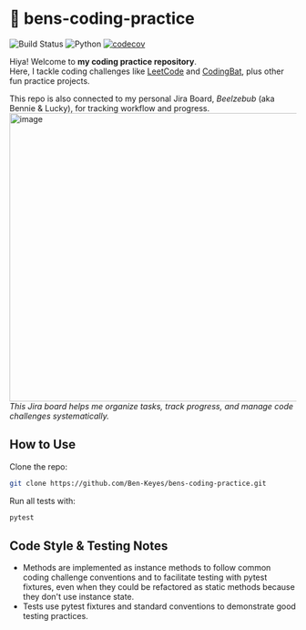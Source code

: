 # 🚀 bens-coding-practice

![Build Status](https://github.com/Ben-Keyes/bens-coding-practice/actions/workflows/ci.yml/badge.svg)
![Python](https://img.shields.io/badge/python-3.11-blue)
[![codecov](https://codecov.io/gh/Ben-Keyes/bens-coding-practice/branch/main/graph/badge.svg?token=YOUR_CODECOV_TOKEN)](https://codecov.io/gh/Ben-Keyes/bens-coding-practice)

Hiya! Welcome to **my coding practice repository**.  
Here, I tackle coding challenges like [LeetCode](https://leetcode.com) and [CodingBat](https://codingbat.com), plus other fun practice projects.

This repo is also connected to my personal Jira Board, *Beelzebub* (aka Bennie & Lucky), for tracking workflow and progress.
<img width="1082" height="506" alt="image" src="https://github.com/user-attachments/assets/c9b9ff7c-e093-41ab-9665-03957ff7073b" />
*This Jira board helps me organize tasks, track progress, and manage code challenges systematically.*


## How to Use

Clone the repo:

```bash
git clone https://github.com/Ben-Keyes/bens-coding-practice.git
```

Run all tests with:
```bash
pytest
```

## Code Style & Testing Notes
- Methods are implemented as instance methods to follow common coding challenge conventions and to facilitate testing with pytest fixtures, even when they could be refactored as static methods because they don't use instance state.
- Tests use pytest fixtures and standard conventions to demonstrate good testing practices.
